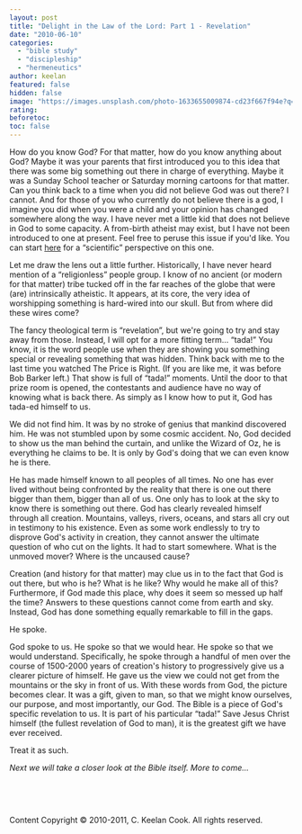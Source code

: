 ```yaml
---
layout: post
title: "Delight in the Law of the Lord: Part 1 - Revelation"
date: "2010-06-10"
categories: 
  - "bible study"
  - "discipleship"
  - "hermeneutics"
author: keelan
featured: false
hidden: false
image: "https://images.unsplash.com/photo-1633655009874-cd23f667f94e?q=80&w=1932&auto=format&fit=crop&ixlib=rb-4.0.3&ixid=M3wxMjA3fDB8MHxwaG90by1wYWdlfHx8fGVufDB8fHx8fA%3D%3D"
rating:
beforetoc:
toc: false
---
```


How do you know God? For that matter, how do you know anything about God? Maybe it was your parents that first introduced you to this idea that there was some big something out there in charge of everything. Maybe it was a Sunday School teacher or Saturday morning cartoons for that matter. Can you think back to a time when you did not believe God was out there? I cannot. And for those of you who currently do not believe there is a god, I imagine you did when you were a child and your opinion has changed somewhere along the way. I have never met a little kid that does not believe in God to some capacity. A from-birth atheist may exist, but I have not been introduced to one at present. Feel free to peruse this issue if you'd like. You can start [here](http://www.timesonline.co.uk/tol/comment/faith/article6823229.ece) for a “scientific” perspective on this one.

Let me draw the lens out a little further. Historically, I have never heard mention of a “religionless” people group. I know of no ancient (or modern for that matter) tribe tucked off in the far reaches of the globe that were (are) intrinsically atheistic. It appears, at its core, the very idea of worshipping something is hard-wired into our skull. But from where did these wires come?

The fancy theological term is “revelation”, but we're going to try and stay away from those. Instead, I will opt for a more fitting term... “tada!” You know, it is the word people use when they are showing you something special or revealing something that was hidden. Think back with me to the last time you watched The Price is Right. (If you are like me, it was before Bob Barker left.) That show is full of “tada!” moments. Until the door to that prize room is opened, the contestants and audience have no way of knowing what is back there. As simply as I know how to put it, God has tada-ed himself to us.

We did not find him. It was by no stroke of genius that mankind discovered him. He was not stumbled upon by some cosmic accident. No, God decided to show us the man behind the curtain, and unlike the Wizard of Oz, he is everything he claims to be. It is only by God's doing that we can even know he is there.

He has made himself known to all peoples of all times. No one has ever lived without being confronted by the reality that there is one out there bigger than them, bigger than all of us. One only has to look at the sky to know there is something out there. God has clearly revealed himself through all creation. Mountains, valleys, rivers, oceans, and stars all cry out in testimony to his existence. Even as some work endlessly to try to disprove God's activity in creation, they cannot answer the ultimate question of who cut on the lights. It had to start somewhere. What is the unmoved mover? Where is the uncaused cause?

Creation (and history for that matter) may clue us in to the fact that God is out there, but who is he? What is he like? Why would he make all of this? Furthermore, if God made this place, why does it seem so messed up half the time? Answers to these questions cannot come from earth and sky. Instead, God has done something equally remarkable to fill in the gaps.

He spoke.

God spoke to us. He spoke so that we would hear. He spoke so that we would understand. Specifically, he spoke through a handful of men over the course of 1500-2000 years of creation's history to progressively give us a clearer picture of himself. He gave us the view we could not get from the mountains or the sky in front of us. With these words from God, the picture becomes clear. It was a gift, given to man, so that we might know ourselves, our purpose, and most importantly, our God. The Bible is a piece of God's specific revelation to us. It is part of his particular “tada!” Save Jesus Christ himself (the fullest revelation of God to man), it is the greatest gift we have ever received.

Treat it as such.

_Next we will take a closer look at the Bible itself. More to come..._

 

 

Content Copyright © 2010-2011, C. Keelan Cook. All rights reserved.
